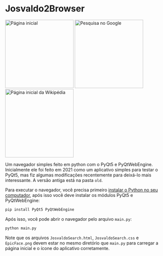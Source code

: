 # Josvaldo2Browser
<img alt="Página inicial" src="https://github.com/Josvaldo2/Josvaldo2Browser/assets/59576112/e07993f2-4c30-4543-b25a-04cb88dc44e2" height=220>
<img alt="Pesquisa no Google" src="https://github.com/Josvaldo2/Josvaldo2Browser/assets/59576112/bd7f5ce3-c6e0-43bc-b8e0-72b9200bf99a" height=220>
<img alt="Página inicial da Wikipédia" src="https://github.com/Josvaldo2/Josvaldo2Browser/assets/59576112/cc493de4-5d14-4860-bb28-7f9606c44bd0" height=220>

Um navegador simples feito em python com o PyQt5 e PyQtWebEngine.  
Inicialmente ele foi feito em 2021 como um aplicativo simples para testar o PyQt5, mas fiz algumas modificações recentemente para deixá-lo mais interessante.
A versão antiga está na pasta `old`.

Para executar o navegador, você precisa primeiro [instalar o Python no seu computador](https://www.python.org/downloads), após isso você deve instalar os módulos
PyQt5 e PyQtWebEngine:

```bash
pip install PyQt5 PyQtWebEngine
```

Após isso, você pode abrir o navegador pelo arquivo `main.py`:

```bash
python main.py
```

Note que os arquivos `JosvaldoSearch.html`, `JosvaldoSearch.css` e `EpicFace.png` devem estar no mesmo diretório que `main.py` para carregar a página inicial
e o ícone do aplicativo corretamente.
